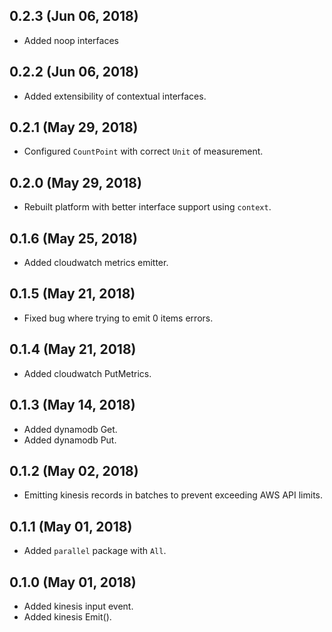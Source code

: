 ## 0.2.3 (Jun 06, 2018)

  * Added noop interfaces

## 0.2.2 (Jun 06, 2018)

  * Added extensibility of contextual interfaces. 

## 0.2.1 (May 29, 2018)

  * Configured `CountPoint` with correct `Unit` of measurement.

## 0.2.0 (May 29, 2018)

  * Rebuilt platform with better interface support using `context`.

## 0.1.6 (May 25, 2018)

  * Added cloudwatch metrics emitter.

## 0.1.5 (May 21, 2018)

  * Fixed bug where trying to emit 0 items errors.

## 0.1.4 (May 21, 2018)

  * Added cloudwatch PutMetrics.

## 0.1.3 (May 14, 2018)

  * Added dynamodb Get.
  * Added dynamodb Put.

## 0.1.2 (May 02, 2018)

  * Emitting kinesis records in batches to prevent exceeding AWS API limits.

## 0.1.1 (May 01, 2018)

  * Added `parallel` package with `All`.

## 0.1.0 (May 01, 2018)

  * Added kinesis input event.
  * Added kinesis Emit().

